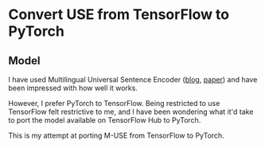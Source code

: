 # Convert USE from TensorFlow to PyTorch

## Model

I have used Multilingual Universal Sentence Encoder ([blog](https://ai.googleblog.com/2019/07/multilingual-universal-sentence-encoder.html), [paper](https://arxiv.org/abs/1907.04307)) and have been impressed with how well it works.

However, I prefer PyTorch to TensorFlow. Being restricted to use TensorFlow felt restrictive to me, and I have been wondering what it'd take to port the model available on TensorFlow Hub to PyTorch.

This is my attempt at porting M-USE from TensorFlow to PyTorch.
